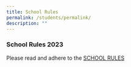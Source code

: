 ```yaml
---
title: School Rules
permalink: /students/permalink/
description: ""
---
```

### School Rules 2023

Please read and adhere to the [SCHOOL RULES](/files/school%20rules_updated%20may2023.pdf)